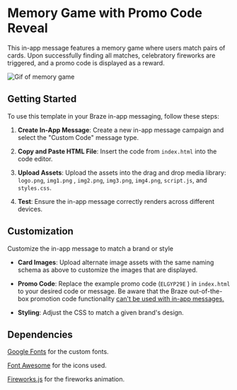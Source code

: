 
# Memory Game with Promo Code Reveal

This in-app message features a memory game where users match pairs of cards. Upon successfully finding all matches, celebratory fireworks are triggered, and a promo code is displayed as a reward.

![Gif of memory game](memory.gif)


## Getting Started  

To use this template in your Braze in-app messaging, follow these steps:
  

1.  **Create In-App Message**: Create a new in-app message campaign and select the "Custom Code" message type.

2.  **Copy and Paste HTML File**: Insert the code from `index.html` into the code editor.

3.  **Upload Assets**: Upload the assets into the drag and drop media library: `logo.png`, `img1.png` , `img2.png`, `img3.png`, `img4.png`, `script.js`, and `styles.css`.

5.  **Test**: Ensure the in-app message correctly renders across different devices.
  
## Customization

Customize the in-app message to match a brand or style 
 
-  **Card Images**: Upload alternate image assets with the same naming schema as above to customize the images that are displayed.
 
-  **Promo Code**: Replace the example promo code (`ELGYP29E` ) in `index.html` to your desired code or message. Be aware that the Braze out-of-the-box promotion code functionality [can't be used with in-app messages.](https://www.braze.com/docs/user_guide/personalization_and_dynamic_content/promotion_codes/#step-1-navigate-to-the-promotion-code-section:~:text=Promotion%20codes%20can%E2%80%99t%20be%20sent%20in%20in%2Dapp%20messages.) 


-  **Styling**: Adjust the CSS to match a given brand's design.

## Dependencies

[Google Fonts](https://fonts.google.com/) for the custom fonts.

[Font Awesome](https://fontawesome.com/) for the icons used.

[Fireworks.js](https://github.com/crashmax/Fireworks) for the fireworks animation.


